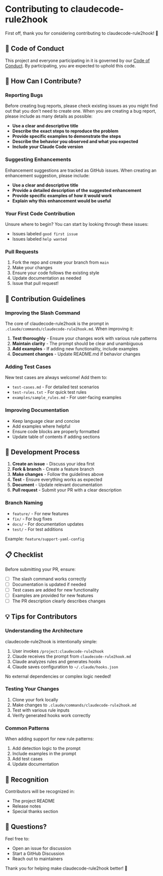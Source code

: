 # Contributing to claudecode-rule2hook

First off, thank you for considering contributing to claudecode-rule2hook! 🎉

## 🤝 Code of Conduct

This project and everyone participating in it is governed by our [Code of Conduct](CODE_OF_CONDUCT.md). By participating, you are expected to uphold this code.

## 🎯 How Can I Contribute?

### Reporting Bugs

Before creating bug reports, please check existing issues as you might find out that you don't need to create one. When you are creating a bug report, please include as many details as possible:

- **Use a clear and descriptive title**
- **Describe the exact steps to reproduce the problem**
- **Provide specific examples to demonstrate the steps**
- **Describe the behavior you observed and what you expected**
- **Include your Claude Code version**

### Suggesting Enhancements

Enhancement suggestions are tracked as GitHub issues. When creating an enhancement suggestion, please include:

- **Use a clear and descriptive title**
- **Provide a detailed description of the suggested enhancement**
- **Provide specific examples of how it would work**
- **Explain why this enhancement would be useful**

### Your First Code Contribution

Unsure where to begin? You can start by looking through these issues:

- Issues labeled `good first issue`
- Issues labeled `help wanted`

### Pull Requests

1. Fork the repo and create your branch from `main`
2. Make your changes
3. Ensure your code follows the existing style
4. Update documentation as needed
5. Issue that pull request!

## 📝 Contribution Guidelines

### Improving the Slash Command

The core of claudecode-rule2hook is the prompt in `.claude/commands/claudecode-rule2hook.md`. When improving it:

1. **Test thoroughly** - Ensure your changes work with various rule patterns
2. **Maintain clarity** - The prompt should be clear and unambiguous
3. **Add examples** - If adding new functionality, include examples
4. **Document changes** - Update README.md if behavior changes

### Adding Test Cases

New test cases are always welcome! Add them to:

- `test-cases.md` - For detailed test scenarios
- `test-rules.txt` - For quick test rules
- `examples/sample_rules.md` - For user-facing examples

### Improving Documentation

- Keep language clear and concise
- Add examples where helpful
- Ensure code blocks are properly formatted
- Update table of contents if adding sections

## 🔧 Development Process

1. **Create an issue** - Discuss your idea first
2. **Fork & branch** - Create a feature branch
3. **Make changes** - Follow the guidelines above
4. **Test** - Ensure everything works as expected
5. **Document** - Update relevant documentation
6. **Pull request** - Submit your PR with a clear description

### Branch Naming

- `feature/` - For new features
- `fix/` - For bug fixes
- `docs/` - For documentation updates
- `test/` - For test additions

Example: `feature/support-yaml-config`

## 📋 Checklist

Before submitting your PR, ensure:

- [ ] The slash command works correctly
- [ ] Documentation is updated if needed
- [ ] Test cases are added for new functionality
- [ ] Examples are provided for new features
- [ ] The PR description clearly describes changes

## 💡 Tips for Contributors

### Understanding the Architecture

claudecode-rule2hook is intentionally simple:

1. User invokes `/project:claudecode-rule2hook`
2. Claude receives the prompt from `claudecode-rule2hook.md`
3. Claude analyzes rules and generates hooks
4. Claude saves configuration to `~/.claude/hooks.json`

No external dependencies or complex logic needed!

### Testing Your Changes

1. Clone your fork locally
2. Make changes to `.claude/commands/claudecode-rule2hook.md`
3. Test with various rule inputs
4. Verify generated hooks work correctly

### Common Patterns

When adding support for new rule patterns:

1. Add detection logic to the prompt
2. Include examples in the prompt
3. Add test cases
4. Update documentation

## 🙏 Recognition

Contributors will be recognized in:

- The project README
- Release notes
- Special thanks section

## 💬 Questions?

Feel free to:

- Open an issue for discussion
- Start a GitHub Discussion
- Reach out to maintainers

Thank you for helping make claudecode-rule2hook better! 🚀